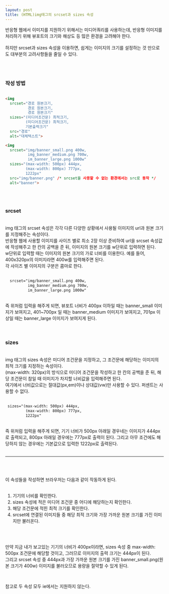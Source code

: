 ```yaml
---
layout: post
title: (HTML)img태그의 srcset과 sizes 속성
---
```



반응형 웹에서 이미지를 지원하기 위해서는 미디어쿼리를 사용하는데, 반응형 이미지를 처리하기 위해 뷰포트의 크기와 해상도 등 많은 환경을 고려해야 한다.  
<br>
하지만 srcset과 sizes 속성을 이용하면, 쉽게는 이미지의 크기를 설정하는 것 만으로도 대부분의 고려사항들을 줄일 수 있다.  

<br>
<br>

### 작성 방법  


``` html

<img
  srcset="경로 원본크기,
          경로 원본크기,
          경로 원본크기"
  sizes="(미디어조건문) 최적크기,
         (미디어조건문) 최적크기,
         기본출력크기"
  src="경로"
  alt="대체텍스트">

<img
  srcset="img/banner_small.png 400w,
          img_banner_medium.png 700w,
          im_banner_large.png 1000w"     
  sizes="(max-width: 500px) 444px,
         (max-width: 800px) 777px,
         1222px"
  src="img/banner.png" /* srcset을 사용할 수 없는 환경에서는 src로 동작 */
  alt="banner">

```

<br>
<br>

### srcset  
<br>
img 태그의 srcset 속성은 각각 다른 다양한 상황에서 사용될 이미지의 url과 원본 크기를 지정해주는 속성이다.  
<br>
반응형 웹에 사용할 이미지를 사이즈 별로 최소 2장 이상 준비하여 url을 srcset 속성값에 작성해주고 한 칸의 공백을 준 뒤, 이미지의 원본 크기를 w단위로 입력하면 된다.  
<br>
w단위로 입력할 때는 이미지의 원본 크기의 가로 너비를 이용한다.  
예를 들어, 400x320px의 이미지라면 400w를 입력해주면 된다.  
<br>
각 사이즈 별 이미지의 구분은 콤마로 한다.  
<br>
<br>

``` html
  srcset="img/banner_small.png 400w,
          img_banner_medium.png 700w,
          im_banner_large.png 1000w"  
```

<br>
즉 위처럼 입력을 해주게 되면, 뷰포트 너비가 400px 이하일 때는 banner_small 이미지가 보여지고, 401~700px 일 때는 banner_medium 이미지가 보여지고, 701px 이상일 때는 banner_large 이미지가 보여지게 된다.  

<br>
<br>
<br>

### sizes  
<br>
img 태그의 sizes 속성은 미디어 조건문을 지정하고, 그 조건문에 해당하는 이미지의 최적 크기를 지정하는 속성이다.  
<br>
(max-width: 320px)의 방식으로 미디어 조건문을 작성하고 한 칸의 공백을 준 뒤, 해당 조건문이 참일 때 이미지가 차지할 너비값을 입력해주면 된다.  
<br>
여기에서 너비값으로는 절대값(px,em)이나 상대값(vw)만 사용할 수 있다. 퍼센트는 사용할 수 없다.  
<br>
<br>

``` html
 sizes="(max-width: 500px) 444px,
         (max-width: 800px) 777px,
         1222px"
```

<br>
즉 위처럼 입력을 해주게 되면, 기기 너비가 500px 아래일 경우네는 이미지가 444px로 출력되고, 800px 아래일 경우에는 777px로 출력이 된다.  
그리고 아무 조건에도 해당하지 않는 경우에는 기본값으로 입력한 1222px로 출력된다.  

<br>
<br>

---

<br>
<br>  

이 속성들을 작성하면 브라우저는 다음과 같이 작동하게 된다.  
<br>
1. 기기의 너비를 확인한다.  
2. sizes 속성에 적은 미디어 조건문 중 어디에 해당하는지 확인한다.  
3. 해당 조건문에 적힌 최적 크기를 확인한다.  
4. srcset에 연결된 이미지들 중 해당 최적 크기와 가장 가까운 원본 크기를 가진 이미지만 불러온다.  

<br>
<br>

만약 지금 내가 보고있는 기기의 너비가 400px이라면, sizes 속성 중 max-width: 500px 조건문에 해당할 것이고, 그러므로 이미지의 출력 크기는 444px이 된다.  
그리고 srcset 속성 중 444px과 가장 가까운 원본 크기를 가진 banner_small.png(원본 크기가 400w) 이미지를 불러오므로 용량을 절약할 수 있게 된다.  

<br>

참고로 두 속성 모두 ie에서는 지원하지 않는다.
